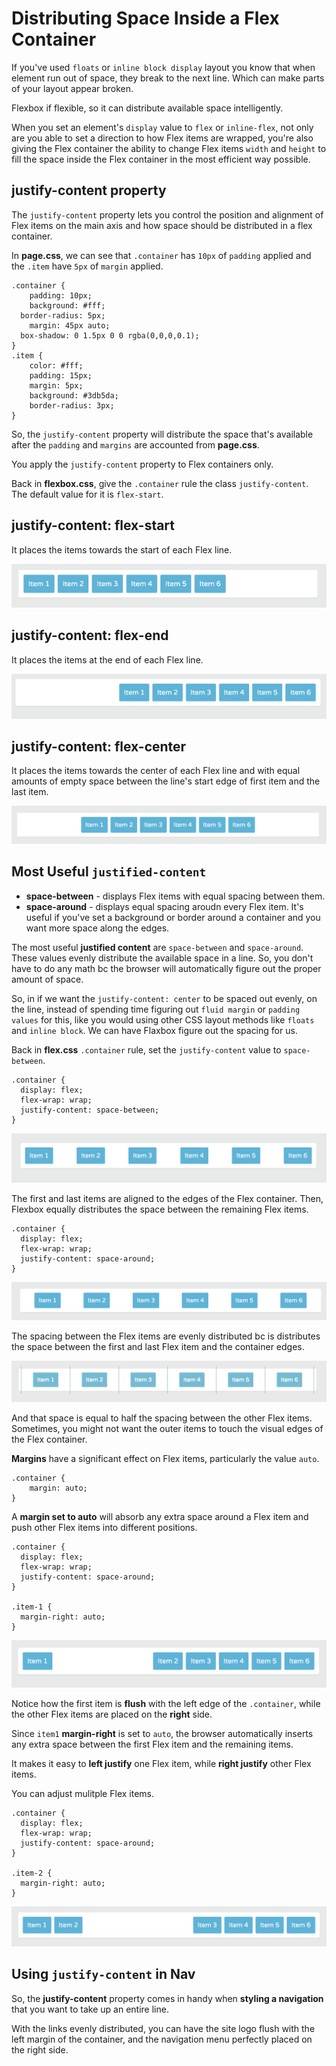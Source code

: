 # Distributing Space Inside a Flex Container

If you've used ```floats``` or ```inline block display``` layout you know that when element run out of space, they break to the next line. Which can make parts of your layout appear broken.

Flexbox if flexible, so it can distribute available space intelligently.

When you set an element's ```display``` value to ```flex``` or ```inline-flex```, not only are you able to set a direction to how Flex items are wrapped, you're also giving the Flex container the ability to change Flex items ```width``` and ```height``` to fill the space inside the Flex container in the most efficient way possible.

## justify-content property

The ```justify-content``` property lets you control the position and alignment of Flex items on the main axis and how space should be distributed in a flex container.

In **page.css**, we can see that ```.container``` has ```10px``` of ```padding``` applied and the ```.item``` have ```5px``` of ```margin``` applied.

```
.container {
	padding: 10px;
	background: #fff;
  border-radius: 5px;
	margin: 45px auto;
  box-shadow: 0 1.5px 0 0 rgba(0,0,0,0.1);
}
.item {
	color: #fff;
	padding: 15px;
	margin: 5px;	
	background: #3db5da;
	border-radius: 3px;
}
```
So, the ```justify-content``` property will distribute the space that's available after the ```padding``` and ```margins``` are accounted from **page.css**.

You apply the ```justify-content``` property to Flex containers only.

Back in **flexbox.css**, give the ```.container``` rule the class ```justify-content```. The default value for it is ```flex-start```.

## justify-content: flex-start

It places the items towards the start of each Flex line.

<kbd>![alt text](img/start.png "screenshot")</kbd>

## justify-content: flex-end

It places the items at the end of each Flex line.

<kbd>![alt text](img/end.png "screenshot")</kbd>

## justify-content: flex-center

It places the items towards the center of each Flex line and with equal amounts of empty space between the line's start edge of first item and the last item.

<kbd>![alt text](img/center.png "screenshot")</kbd>

## Most Useful ```justified-content```

* **space-between** - displays Flex items with equal spacing between them.
* **space-around** - displays equal spacing aroudn every Flex item. It's useful if you've set a background or border around a container and you want more space along the edges.

The most useful **justified content** are ```space-between``` and ```space-around```. These values evenly distribute the available space in a line. So, you don't have to do any math bc the browser will automatically figure out the proper amount of space.

So, in if we want the ```justify-content: center``` to be spaced out evenly, on the line, instead of spending time figuring out ```fluid margin``` or ```padding values``` for this, like you would using other CSS layout methods like ```floats``` and ```inline block```. We can have Flaxbox figure out the spacing for us.

Back in **flex.css** ```.container``` rule, set the ```justify-content``` value to ```space-between```.

```
.container {
  display: flex;
  flex-wrap: wrap;
  justify-content: space-between;
}
```

<kbd>![alt text](img/spacebetween.png "screenshot")</kbd>

The first and last items are aligned to the edges of the Flex container. Then, Flexbox equally distributes the space between the remaining Flex items.

```
.container {
  display: flex;
  flex-wrap: wrap;
  justify-content: space-around;
}
```

<kbd>![alt text](img/spacearound.png "screenshot")</kbd>

The spacing between the Flex items are evenly distributed bc is distributes the space between the first and last Flex item and the container edges. 

<kbd>![alt text](img/spacearounditems.png "screenshot")</kbd>

And that space is equal to half the spacing between the other Flex items. Sometimes, you might not want the outer items to touch the visual edges of the Flex container.

**Margins** have a significant effect on Flex items, particularly the value ```auto```.

```
.container {
	margin: auto;
}
```

A **margin set to auto** will absorb any extra space around a Flex item and push other Flex items into different positions.

```
.container {
  display: flex;
  flex-wrap: wrap;
  justify-content: space-around;
}

.item-1 {
  margin-right: auto;
}
```

<kbd>![alt text](img/item1margin.png "screenshot")</kbd>

Notice how the first item is **flush** with the left edge of the ```.container```, while the other Flex items are placed on the **right** side.

Since ```item1``` **margin-right** is set to ```auto```, the browser automatically inserts any extra space between the first Flex item and the remaining items.

It makes it easy to **left justify** one Flex item, while **right justify** other Flex items.

You can adjust mulitple Flex items.

```
.container {
  display: flex;
  flex-wrap: wrap;
  justify-content: space-around;
}

.item-2 {
  margin-right: auto;
}
```

<kbd>![alt text](img/2items.png "screenshot")</kbd>

## Using ```justify-content``` in Nav

So, the **justify-content** property comes in handy when **styling a navigation** that you want to take up an entire line.

With the links evenly distributed, you can have the site logo flush with the left margin of the container, and the navigation menu perfectly placed on the right side.